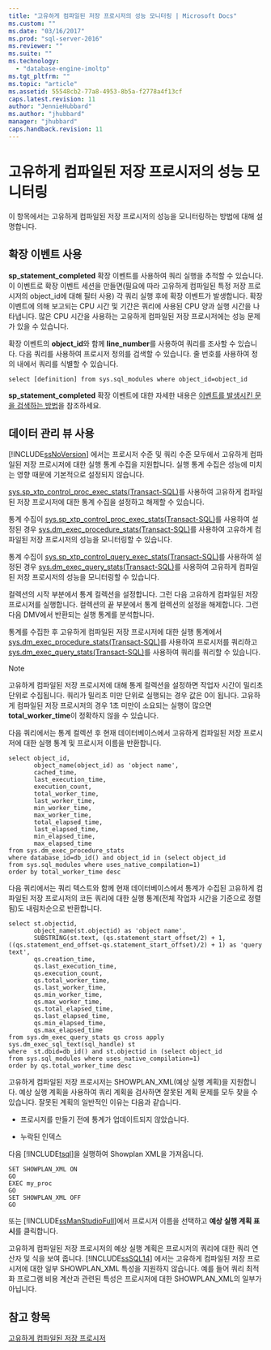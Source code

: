 ```yaml
---
title: "고유하게 컴파일된 저장 프로시저의 성능 모니터링 | Microsoft Docs"
ms.custom: ""
ms.date: "03/16/2017"
ms.prod: "sql-server-2016"
ms.reviewer: ""
ms.suite: ""
ms.technology: 
  - "database-engine-imoltp"
ms.tgt_pltfrm: ""
ms.topic: "article"
ms.assetid: 55548cb2-77a8-4953-8b5a-f2778a4f13cf
caps.latest.revision: 11
author: "JennieHubbard"
ms.author: "jhubbard"
manager: "jhubbard"
caps.handback.revision: 11
---
```

# 고유하게 컴파일된 저장 프로시저의 성능 모니터링
  이 항목에서는 고유하게 컴파일된 저장 프로시저의 성능을 모니터링하는 방법에 대해 설명합니다.  
  
## 확장 이벤트 사용  
 **sp_statement_completed** 확장 이벤트를 사용하여 쿼리 실행을 추적할 수 있습니다. 이 이벤트로 확장 이벤트 세션을 만들면(필요에 따라 고유하게 컴파일된 특정 저장 프로시저의 object_id에 대해 필터 사용) 각 쿼리 실행 후에 확장 이벤트가 발생합니다. 확장 이벤트에 의해 보고되는 CPU 시간 및 기간은 쿼리에 사용된 CPU 양과 실행 시간을 나타냅니다. 많은 CPU 시간을 사용하는 고유하게 컴파일된 저장 프로시저에는 성능 문제가 있을 수 있습니다.  
  
 확장 이벤트의 **object_id**와 함께 **line_number**를 사용하여 쿼리를 조사할 수 있습니다. 다음 쿼리를 사용하여 프로시저 정의를 검색할 수 있습니다. 줄 번호를 사용하여 정의 내에서 쿼리를 식별할 수 있습니다.  
  
```tsql  
select [definition] from sys.sql_modules where object_id=object_id  
```  
  
 **sp_statement_completed** 확장 이벤트에 대한 자세한 내용은 [이벤트를 발생시킨 문을 검색하는 방법](http://blogs.msdn.com/b/extended_events/archive/2010/05/07/making-a-statement-how-to-retrieve-the-t-sql-statement-that-caused-an-event.aspx)을 참조하세요.  
  
## 데이터 관리 뷰 사용  
 [!INCLUDE[ssNoVersion](../../includes/ssnoversion-md.md)] 에서는 프로시저 수준 및 쿼리 수준 모두에서 고유하게 컴파일된 저장 프로시저에 대한 실행 통계 수집을 지원합니다. 실행 통계 수집은 성능에 미치는 영향 때문에 기본적으로 설정되지 않습니다.  
  
 [sys.sp_xtp_control_proc_exec_stats&#40;Transact-SQL&#41;](../../relational-databases/system-stored-procedures/sys-sp-xtp-control-proc-exec-stats-transact-sql.md)를 사용하여 고유하게 컴파일된 저장 프로시저에 대한 통계 수집을 설정하고 해제할 수 있습니다.  
  
 통계 수집이 [sys.sp_xtp_control_proc_exec_stats&#40;Transact-SQL&#41;](../../relational-databases/system-stored-procedures/sys-sp-xtp-control-proc-exec-stats-transact-sql.md)를 사용하여 설정된 경우 [sys.dm_exec_procedure_stats&#40;Transact-SQL&#41;](../../relational-databases/system-dynamic-management-views/sys-dm-exec-procedure-stats-transact-sql.md)를 사용하여 고유하게 컴파일된 저장 프로시저의 성능을 모니터링할 수 있습니다.  
  
 통계 수집이 [sys.sp_xtp_control_query_exec_stats&#40;Transact-SQL&#41;](../../relational-databases/system-stored-procedures/sys-sp-xtp-control-query-exec-stats-transact-sql.md)를 사용하여 설정된 경우 [sys.dm_exec_query_stats&#40;Transact-SQL&#41;](../../relational-databases/system-dynamic-management-views/sys-dm-exec-query-stats-transact-sql.md)를 사용하여 고유하게 컴파일된 저장 프로시저의 성능을 모니터링할 수 있습니다.  
  
 컬렉션의 시작 부분에서 통계 컬렉션을 설정합니다. 그런 다음 고유하게 컴파일된 저장 프로시저를 실행합니다. 컬렉션의 끝 부분에서 통계 컬렉션의 설정을 해제합니다. 그런 다음 DMV에서 반환되는 실행 통계를 분석합니다.  
  
 통계를 수집한 후 고유하게 컴파일된 저장 프로시저에 대한 실행 통계에서 [sys.dm_exec_procedure_stats&#40;Transact-SQL&#41;](../../relational-databases/system-dynamic-management-views/sys-dm-exec-procedure-stats-transact-sql.md)를 사용하여 프로시저를 쿼리하고 [sys.dm_exec_query_stats&#40;Transact-SQL&#41;](../../relational-databases/system-dynamic-management-views/sys-dm-exec-query-stats-transact-sql.md)를 사용하여 쿼리를 쿼리할 수 있습니다.  
  
> [!NOTE]  
>  고유하게 컴파일된 저장 프로시저에 대해 통계 컬렉션을 설정하면 작업자 시간이 밀리초 단위로 수집됩니다. 쿼리가 밀리초 미만 단위로 실행되는 경우 값은 0이 됩니다. 고유하게 컴파일된 저장 프로시저의 경우 1초 미만이 소요되는 실행이 많으면 **total_worker_time**이 정확하지 않을 수 있습니다.  
  
 다음 쿼리에서는 통계 컬렉션 후 현재 데이터베이스에서 고유하게 컴파일된 저장 프로시저에 대한 실행 통계 및 프로시저 이름을 반환합니다.  
  
```tsql  
select object_id,  
       object_name(object_id) as 'object name',  
       cached_time,  
       last_execution_time,  
       execution_count,  
       total_worker_time,  
       last_worker_time,  
       min_worker_time,  
       max_worker_time,  
       total_elapsed_time,  
       last_elapsed_time,  
       min_elapsed_time,  
       max_elapsed_time   
from sys.dm_exec_procedure_stats  
where database_id=db_id() and object_id in (select object_id   
from sys.sql_modules where uses_native_compilation=1)  
order by total_worker_time desc  
```  
  
 다음 쿼리에서는 쿼리 텍스트와 함께 현재 데이터베이스에서 통계가 수집된 고유하게 컴파일된 저장 프로시저의 코든 쿼리에 대한 실행 통계(전체 작업자 시간을 기준으로 정렬됨)도 내림차순으로 반환합니다.  
  
```tsql  
select st.objectid,   
       object_name(st.objectid) as 'object name',   
       SUBSTRING(st.text, (qs.statement_start_offset/2) + 1, ((qs.statement_end_offset-qs.statement_start_offset)/2) + 1) as 'query text',   
       qs.creation_time,  
       qs.last_execution_time,  
       qs.execution_count,  
       qs.total_worker_time,  
       qs.last_worker_time,  
       qs.min_worker_time,  
       qs.max_worker_time,  
       qs.total_elapsed_time,  
       qs.last_elapsed_time,  
       qs.min_elapsed_time,  
       qs.max_elapsed_time  
from sys.dm_exec_query_stats qs cross apply sys.dm_exec_sql_text(sql_handle) st  
where  st.dbid=db_id() and st.objectid in (select object_id   
from sys.sql_modules where uses_native_compilation=1)  
order by qs.total_worker_time desc  
```  
  
 고유하게 컴파일된 저장 프로시저는 SHOWPLAN_XML(예상 실행 계획)을 지원합니다. 예상 실행 계획을 사용하여 쿼리 계획을 검사하면 잘못된 계획 문제를 모두 찾을 수 있습니다. 잘못된 계획의 일반적인 이유는 다음과 같습니다.  
  
-   프로시저를 만들기 전에 통계가 업데이트되지 않았습니다.  
  
-   누락된 인덱스  
  
 다음 [!INCLUDE[tsql](../../includes/tsql-md.md)]을 실행하여 Showplan XML을 가져옵니다.  
  
```tsql  
SET SHOWPLAN_XML ON  
GO  
EXEC my_proc   
GO  
SET SHOWPLAN_XML OFF  
GO  
```  
  
 또는 [!INCLUDE[ssManStudioFull](../../includes/ssmanstudiofull-md.md)]에서 프로시저 이름을 선택하고 **예상 실행 계획 표시**를 클릭합니다.  
  
 고유하게 컴파일된 저장 프로시저의 예상 실행 계획은 프로시저의 쿼리에 대한 쿼리 연산자 및 식을 보여 줍니다. [!INCLUDE[ssSQL14](../../includes/sssql14-md.md)] 에서는 고유하게 컴파일된 저장 프로시저에 대한 일부 SHOWPLAN_XML 특성을 지원하지 않습니다. 예를 들어 쿼리 최적화 프로그램 비용 계산과 관련된 특성은 프로시저에 대한 SHOWPLAN_XML의 일부가 아닙니다.  
  
## 참고 항목  
 [고유하게 컴파일된 저장 프로시저](../../relational-databases/in-memory-oltp/natively-compiled-stored-procedures.md)  
  
  